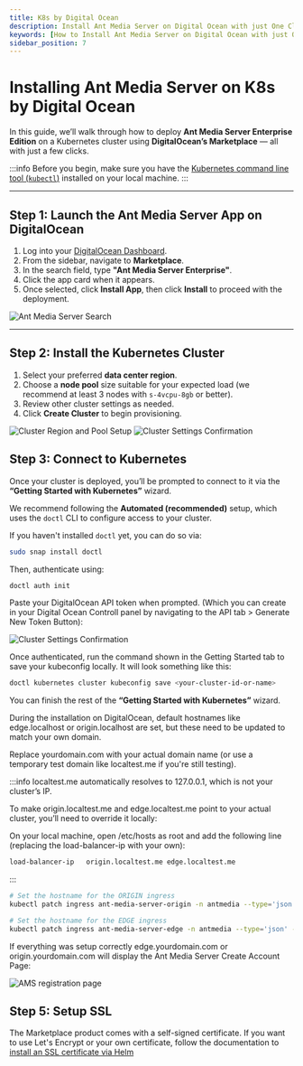```yaml
---
title: K8s by Digital Ocean
description: Install Ant Media Server on Digital Ocean with just One Click
keywords: [How to Install Ant Media Server on Digital Ocean with just One Click, One Click Application, Digital Ocean, Ant Media Server Documentation, Ant Media Server Tutorials]
sidebar_position: 7
---
```


# Installing Ant Media Server on K8s by Digital Ocean

In this guide, we’ll walk through how to deploy **Ant Media Server Enterprise Edition** on a Kubernetes cluster using **DigitalOcean’s Marketplace** — all with just a few clicks.

:::info
Before you begin, make sure you have the [Kubernetes command line tool (`kubectl`)](https://kubernetes.io/docs/tasks/tools/) installed on your local machine.
:::

---

## Step 1: Launch the Ant Media Server App on DigitalOcean

1. Log into your [DigitalOcean Dashboard](https://cloud.digitalocean.com).
2. From the sidebar, navigate to **Marketplace**.
3. In the search field, type **"Ant Media Server Enterprise"**.
4. Click the app card when it appears.
5. Once selected, click **Install App**, then click **Install** to proceed with the deployment.

![Ant Media Server Search](@site/static/img/kubernetes/digitalOceanImageOnew.webp)

---

## Step 2: Install the Kubernetes Cluster

1. Select your preferred **data center region**.
2. Choose a **node pool** size suitable for your expected load (we recommend at least 3 nodes with `s-4vcpu-8gb` or better).
3. Review other cluster settings as needed.
4. Click **Create Cluster** to begin provisioning.

![Cluster Region and Pool Setup](@site/static/img/kubernetes/digitalOceanImageThreew.webp)
![Cluster Settings Confirmation](@site/static/img/kubernetes/digitalOceanImageFourw.webp)

## Step 3: Connect to Kubernetes

Once your cluster is deployed, you’ll be prompted to connect to it via the **“Getting Started with Kubernetes”** wizard.

We recommend following the **Automated (recommended)** setup, which uses the `doctl` CLI to configure access to your cluster.

If you haven't installed `doctl` yet, you can do so via:

```bash
sudo snap install doctl
```
Then, authenticate using:

```bash
doctl auth init
```

Paste your DigitalOcean API token when prompted. (Which you can create in your Digital Ocean Controll panel by navigating to the API tab > Generate New Token Button):

![Cluster Settings Confirmation](@site/static/img/kubernetes/digitalOceanImageFivew.webp)

Once authenticated, run the command shown in the Getting Started tab to save your kubeconfig locally. It will look something like this:

```bash
doctl kubernetes cluster kubeconfig save <your-cluster-id-or-name>
```

You can finish the rest of the **“Getting Started with Kubernetes”** wizard.

During the installation on DigitalOcean, default hostnames like edge.localhost or origin.localhost are set, but these need to be updated to match your own domain.

Replace yourdomain.com with your actual domain name (or use a temporary test domain like localtest.me if you're still testing).

:::info
localtest.me automatically resolves to 127.0.0.1, which is not your cluster’s IP.

To make origin.localtest.me and edge.localtest.me point to your actual cluster, you’ll need to override it locally:

On your local machine, open /etc/hosts as root and add the following line (replacing the load-balancer-ip with your own):

```bash
load-balancer-ip   origin.localtest.me edge.localtest.me
```
:::

```bash
# Set the hostname for the ORIGIN ingress
kubectl patch ingress ant-media-server-origin -n antmedia --type='json' -p='[{"op": "replace", "path": "/spec/rules/0/host", "value": "origin.yourdomain.com"}]'
```

```bash
# Set the hostname for the EDGE ingress
kubectl patch ingress ant-media-server-edge -n antmedia --type='json' -p='[{"op": "replace", "path": "/spec/rules/0/host", "value": "edge.yourdomain.com"}]'
```
If everything was setup correctly edge.yourdomain.com or origin.yourdomain.com will display the Ant Media Server Create Account Page:

![AMS registration page](@site/static/img/kubernetes/digitalOceanImageEightw.webp)


## Step 5: Setup SSL

The Marketplace product comes with a self-signed certificate. If you want to use Let's Encrypt or your own certificate, follow the documentation to [install an SSL certificate via Helm](/guides/clustering-and-scaling/kubernetes/deploy-ams-with-helm/#install-ssl)


